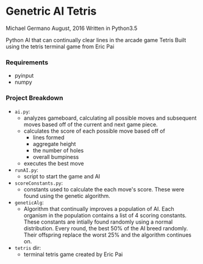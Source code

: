 Genetric AI Tetris
=================
Michael Germano
August, 2016
Written in Python3.5

Python AI that can continually clear lines in the arcade game Tetris
Built using the tetris terminal game from Eric Pai

### Requirements
- pyinput
- numpy


### Project Breakdown
- `ai.py`:
    - analyzes gameboard, calculating all possible moves and subsequent moves based off of the current and next game piece.
    - calculates the score of each possible move based off of
        - lines formed
        - aggregate height
        - the number of holes
        - overall bumpiness
    - executes the best move
- `runAI.py`:
   - script to start the game and AI
- `scoreConstants.py`:
   - constants used to calculate the each move's score. These were found using the genetic algorithm.
- `geneticAlg`:
   - Algorithm that continually improves a population of AI. Each organism in the population contains a list of 4 scoring constants. These constants are intially found randomly using a normal distribution. Every round, the best 50% of the AI breed randomly. Their offspring replace the worst 25% and the algorithm continues on.
- `tetris` dir:
    - terminal tetris game created by Eric Pai
